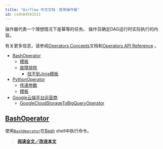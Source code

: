 ```yaml
---
title: "Airflow 中文文档：使用操作器"
id: csdn84591511
---
```


操作器代表一个理想情况下是幂等的任务。 操作员确定DAG运行时实际执行的内容。

有关更多信息，请参阅[Operators Concepts](https://apachecn.github.io/airflow-doc-zh/concepts.html)文档和[Operators API Reference](https://apachecn.github.io/airflow-doc-zh/code.html) 。

*   [BashOperator](9)
    *   [模板](9)
    *   [故障排除](9)
        *   [找不到Jinja模板](9)
*   [PythonOperator](9)
    *   [传递参数](9)
    *   [模板](9)
*   [Google云端平台运营商](9)
    *   [GoogleCloudStorageToBigQueryOperator](9)

## [BashOperator](9)

使用[`BashOperator`](https://apachecn.github.io/airflow-doc-zh/code.html "airflow.operators.bash_operator.BashOperator")在[Bash](https://www.gnu.org/software/bash/) shell中执行命令。

> [**阅读全文／改进本文**](https://github.com/apachecn/airflow-doc-zh/blob/master/zh/9.md)